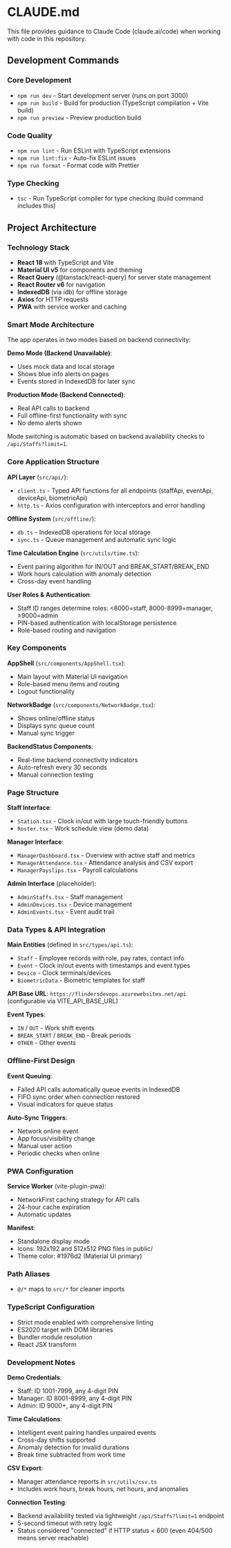 # CLAUDE.md

This file provides guidance to Claude Code (claude.ai/code) when working with code in this repository.

## Development Commands

### Core Development
- `npm run dev` - Start development server (runs on port 3000)
- `npm run build` - Build for production (TypeScript compilation + Vite build)
- `npm run preview` - Preview production build

### Code Quality
- `npm run lint` - Run ESLint with TypeScript extensions
- `npm run lint:fix` - Auto-fix ESLint issues
- `npm run format` - Format code with Prettier

### Type Checking
- `tsc` - Run TypeScript compiler for type checking (build command includes this)

## Project Architecture

### Technology Stack
- **React 18** with TypeScript and Vite
- **Material UI v5** for components and theming
- **React Query** (@tanstack/react-query) for server state management
- **React Router v6** for navigation
- **IndexedDB** (via idb) for offline storage
- **Axios** for HTTP requests
- **PWA** with service worker and caching

### Smart Mode Architecture
The app operates in two modes based on backend connectivity:

**Demo Mode (Backend Unavailable)**:
- Uses mock data and local storage
- Shows blue info alerts on pages
- Events stored in IndexedDB for later sync

**Production Mode (Backend Connected)**:
- Real API calls to backend
- Full offline-first functionality with sync
- No demo alerts shown

Mode switching is automatic based on backend availability checks to `/api/Staffs?limit=1`.

### Core Application Structure

**API Layer** (`src/api/`):
- `client.ts` - Typed API functions for all endpoints (staffApi, eventApi, deviceApi, biometricApi)
- `http.ts` - Axios configuration with interceptors and error handling

**Offline System** (`src/offline/`):
- `db.ts` - IndexedDB operations for local storage
- `sync.ts` - Queue management and automatic sync logic

**Time Calculation Engine** (`src/utils/time.ts`):
- Event pairing algorithm for IN/OUT and BREAK_START/BREAK_END
- Work hours calculation with anomaly detection
- Cross-day event handling

**User Roles & Authentication**:
- Staff ID ranges determine roles: <8000=staff, 8000-8999=manager, ≥9000=admin
- PIN-based authentication with localStorage persistence
- Role-based routing and navigation

### Key Components

**AppShell** (`src/components/AppShell.tsx`):
- Main layout with Material UI navigation
- Role-based menu items and routing
- Logout functionality

**NetworkBadge** (`src/components/NetworkBadge.tsx`):
- Shows online/offline status
- Displays sync queue count
- Manual sync trigger

**BackendStatus Components**:
- Real-time backend connectivity indicators
- Auto-refresh every 30 seconds
- Manual connection testing

### Page Structure

**Staff Interface**:
- `Station.tsx` - Clock in/out with large touch-friendly buttons
- `Roster.tsx` - Work schedule view (demo data)

**Manager Interface**:
- `ManagerDashboard.tsx` - Overview with active staff and metrics  
- `ManagerAttendance.tsx` - Attendance analysis and CSV export
- `ManagerPayslips.tsx` - Payroll calculations

**Admin Interface** (placeholder):
- `AdminStaffs.tsx` - Staff management
- `AdminDevices.tsx` - Device management
- `AdminEvents.tsx` - Event audit trail

### Data Types & API Integration

**Main Entities** (defined in `src/types/api.ts`):
- `Staff` - Employee records with role, pay rates, contact info
- `Event` - Clock in/out events with timestamps and event types
- `Device` - Clock terminals/devices
- `BiometricData` - Biometric templates for staff

**API Base URL**: `https://flindersdevops.azurewebsites.net/api` (configurable via VITE_API_BASE_URL)

**Event Types**:
- `IN` / `OUT` - Work shift events
- `BREAK_START` / `BREAK_END` - Break periods
- `OTHER` - Other events

### Offline-First Design

**Event Queuing**:
- Failed API calls automatically queue events in IndexedDB
- FIFO sync order when connection restored
- Visual indicators for queue status

**Auto-Sync Triggers**:
- Network online event
- App focus/visibility change
- Manual user action
- Periodic checks when online

### PWA Configuration

**Service Worker** (vite-plugin-pwa):
- NetworkFirst caching strategy for API calls
- 24-hour cache expiration
- Automatic updates

**Manifest**:
- Standalone display mode
- Icons: 192x192 and 512x512 PNG files in public/
- Theme color: #1976d2 (Material UI primary)

### Path Aliases
- `@/*` maps to `src/*` for cleaner imports

### TypeScript Configuration
- Strict mode enabled with comprehensive linting
- ES2020 target with DOM libraries
- Bundler module resolution
- React JSX transform

### Development Notes

**Demo Credentials**:
- Staff: ID 1001-7999, any 4-digit PIN
- Manager: ID 8001-8999, any 4-digit PIN  
- Admin: ID 9000+, any 4-digit PIN

**Time Calculations**:
- Intelligent event pairing handles unpaired events
- Cross-day shifts supported
- Anomaly detection for invalid durations
- Break time subtracted from work time

**CSV Export**:
- Manager attendance reports in `src/utils/csv.ts`
- Includes work hours, break hours, net hours, and anomalies

**Connection Testing**:
- Backend availability tested via lightweight `/api/Staffs?limit=1` endpoint
- 5-second timeout with retry logic
- Status considered "connected" if HTTP status < 600 (even 404/500 means server reachable)